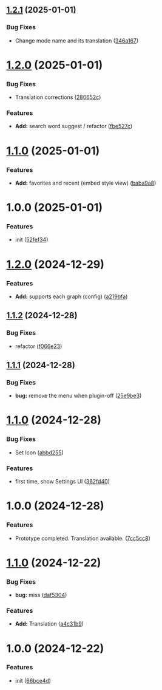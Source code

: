 ## [1.2.1](https://github.com/YU000jp/logseq-plugin-logging-search/compare/v1.2.0...v1.2.1) (2025-01-01)


### Bug Fixes

* Change mode name and its translation ([346a167](https://github.com/YU000jp/logseq-plugin-logging-search/commit/346a16752ab51eb55b9e5745f1e4a375727b00f7))

# [1.2.0](https://github.com/YU000jp/logseq-plugin-logging-search/compare/v1.1.0...v1.2.0) (2025-01-01)


### Bug Fixes

* Translation corrections ([280652c](https://github.com/YU000jp/logseq-plugin-logging-search/commit/280652ce2aed3275ed200bc14060b774f96e40fe))


### Features

* **Add:** search word suggest / refactor ([fbe527c](https://github.com/YU000jp/logseq-plugin-logging-search/commit/fbe527cf6b982731ce90897e00943917955bf5a1))

# [1.1.0](https://github.com/YU000jp/logseq-plugin-logging-search/compare/v1.0.0...v1.1.0) (2025-01-01)


### Features

* **Add:** favorites and recent (embed style view) ([baba9a8](https://github.com/YU000jp/logseq-plugin-logging-search/commit/baba9a81a6a82f4c8c7592536efa02bf5fed96bb))

# 1.0.0 (2025-01-01)


### Features

* init ([52fef34](https://github.com/YU000jp/logseq-plugin-logging-search/commit/52fef344e09470f7ed0dba6067bd4deb6df8aa57))

# [1.2.0](https://github.com/YU000jp/logseq-plugin-draft-notes/compare/v1.1.2...v1.2.0) (2024-12-29)


### Features

* **Add:** supports each graph (config) ([a219bfa](https://github.com/YU000jp/logseq-plugin-draft-notes/commit/a219bfa4c6ef8eac68068174063fa536c7e19101))

## [1.1.2](https://github.com/YU000jp/logseq-plugin-draft-notes/compare/v1.1.1...v1.1.2) (2024-12-28)


### Bug Fixes

* refactor ([f066e23](https://github.com/YU000jp/logseq-plugin-draft-notes/commit/f066e23344c03e24429f39b89e288269e316a826))

## [1.1.1](https://github.com/YU000jp/logseq-plugin-draft-notes/compare/v1.1.0...v1.1.1) (2024-12-28)


### Bug Fixes

* **bug:** remove the menu when plugin-off ([25e9be3](https://github.com/YU000jp/logseq-plugin-draft-notes/commit/25e9be3cf579e6dc45159e1cc36e2052114dd8fe))

# [1.1.0](https://github.com/YU000jp/logseq-plugin-draft-notes/compare/v1.0.0...v1.1.0) (2024-12-28)


### Bug Fixes

* Set Icon ([abbd255](https://github.com/YU000jp/logseq-plugin-draft-notes/commit/abbd255d865ec28a12d5ed6dfab09b36683e0e28))


### Features

* first time, show Settings UI ([362fd40](https://github.com/YU000jp/logseq-plugin-draft-notes/commit/362fd40fab9061b44483c74ec31e42873907906e))

# 1.0.0 (2024-12-28)


### Features

* Prototype completed. Translation available. ([7cc5cc8](https://github.com/YU000jp/logseq-plugin-draft-notes/commit/7cc5cc8ca62e1a66ffa979558288f43508488acc))

# [1.1.0](https://github.com/YU000jp/logseq-plugin-multi-random-note/compare/v1.0.0...v1.1.0) (2024-12-22)


### Bug Fixes

* **bug:** miss ([daf5304](https://github.com/YU000jp/logseq-plugin-multi-random-note/commit/daf53045701a69464239bdf817c456b53866dd45))


### Features

* **Add:** Translation ([a4c31b9](https://github.com/YU000jp/logseq-plugin-multi-random-note/commit/a4c31b95c75174fef749157a27f0bc2923a84017))

# 1.0.0 (2024-12-22)


### Features

* init ([66bce4d](https://github.com/YU000jp/logseq-plugin-multi-random-note/commit/66bce4daed848f341e9a39c6bbe3b977e2f11572))
